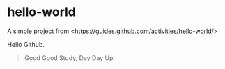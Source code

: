 hello-world
===========

A simple project from &lt;https://guides.github.com/activities/hello-world/>

Hello Github.

> Good Good Study, Day Day Up.
